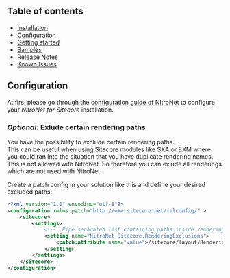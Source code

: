 ## Table of contents
- [Installation](installation.md)
- [Configuration](configuration.md)
- [Getting started](getting-started.md)
- [Samples](samples.md)
- [Release Notes](https://github.com/namics/NitroNetSitecore/releases)
- [Known Issues](known-issues.md)

## Configuration

At firs, please go through the [configuration guide of NitroNet](https://github.com/namics/NitroNet/blob/master/docs/configuration.md) to configure your *NitroNet for Sitecore* installation.

### *Optional:* Exlude certain rendering paths
You have the possibility to exclude certain rendering paths.  
This can be useful when using Sitecore modules like SXA or EXM where you could ran into the situation that you have duplicate rendering names. This is not allowed with NitroNet. So therefore you can exlude all renderings which are not used with NitroNet.

Create a patch config in your solution like this and define your desired excluded paths:

```xml
<?xml version="1.0" encoding="utf-8"?>
<configuration xmlns:patch="http://www.sitecore.net/xmlconfig/" >
	<sitecore>
		<settings>
			<!--  Pipe separated list containing paths inside renderings folder. All renderings below these paths are excluded from NitroNet. -->
			<setting name="NitroNet.Sitecore.RenderingExclusions">
				<patch:attribute name="value">/sitecore/layout/Renderings/Sample|/sitecore/layout/Renderings/System</patch:attribute>
			</setting>
		</settings>
	</sitecore>
</configuration>
```